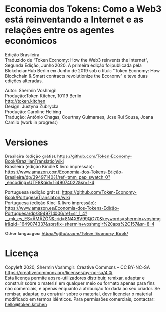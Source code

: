 # Economia dos Tokens: Como a Web3 está reinventando a Internet e as relações entre os agentes económicos<br>
Edição Brasileira <br>
Traduzido de “Token Economy: How the Web3 reinvents the Internet”, Segunda Edição, Junho 2020. A primeira edição foi publicada pela BlokchcianHub Berlin em Junho de 2019 sob o título "Token Economy: How Blockchain & Smart contracts revolutionize the Economy" e teve duas edições alteradas.

Autor: Shermin Voshmgir <br>
Produção:Token Kitchen, 10119 Berlin <br>
http://token.kitchen<br>
Design: Justyna Zubrycka <br>
Produção: Caroline Helbing<br>
Tradução: António Chagas, Courtnay Guimaraes, Jose Rui Sousa, Joana Camilo (work in progress)

# Versiones

Brasileira (edição grátis): https://github.com/Token-Economy-Book/BrazilianTranslatio/wiki<br>
Brasileira (edição Kindle & livro impressão): https://www.amazon.com/Economia-dos-Tokens-Edição-Brasileira/dp/3949714081/ref=tmm_pap_swatch_0?_encoding=UTF8&qid=1649074022&sr=1-4<br>

Portuguesa (edição grátis): https://github.com/Token-Economy-Book/PortugeseTranslation/wiki<br>
Portuguesa (edição Kindl & livro impressão): https://www.amazon.es/Economia-dos-Tokens-Edição-Portuguesa/dp/3949714006/ref=sr_1_4?__mk_es_ES=ÅMÅŽÕÑ&crid=8N4X8V99QG70&keywords=shermin+voshmgir&qid=1649074337&sprefix=shermin+voshmgir%2Caps%2C157&sr=8-4<br>

Other languages: https://github.com/Token-Economy-Book/<br>


# Licença
Copyleft 2020, Shermin Voshmgir: Creative Commons – CC BY-NC-SA<br>
https://creativecommons.org/licenses/by-nc-sa/4.0/ <br>
Esta licença permite aos re-utilizadores distribuir, remixar, adaptar e construir sobre o material em qualquer meio ou formato apenas para fins não comerciais, e apenas enquanto a atribuição for dada ao seu criador. Se remixar, adaptar, ou construir sobre o material, deve licenciar o material modificado em termos idênticos. Para permissões comerciais, contactar: hello@token.kitchen
